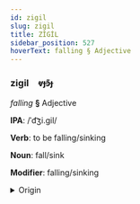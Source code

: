 ```yaml
---
id: zigil
slug: zigil
title: ZİGİL
sidebar_position: 527
hoverText: falling § Adjective
---
```


### zigil&emsp;<span kind="abugida">ⱴɟꜿ͊ɟ</span>

*falling* **§** Adjective

**IPA**: /ˈd͡ʒi.gil/

**Verb**: to be falling/sinking

**Noun**: fall/sink

**Modifier**: falling/sinking

<details>
    <summary>Origin</summary>
    Kyrgy жыгыл- jıgıl- <br/>
    <em>Turkic Language Family</em>
</details>